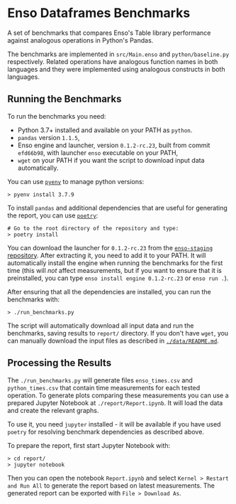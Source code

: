 # Enso Dataframes Benchmarks

A set of benchmarks that compares Enso's Table library performance against
analogous operations in Python's Pandas.

The benchmarks are implemented in `src/Main.enso` and `python/baseline.py`
respectively. Related operations have analogous function names in both languages
and they were implemented using analogous constructs in both languages.

## Running the Benchmarks

To run the benchmarks you need:

- Python 3.7+ installed and available on your PATH as `python`.
- `pandas` version `1.1.5`,
- Enso engine and launcher, version `0.1.2-rc.23`, built from commit `efd66b98`,
  with launcher `enso` executable on your PATH,
- `wget` on your PATH if you want the script to download input data
  automatically.

You can use [`pyenv`](https://github.com/pyenv/pyenv) to manage python versions:

```
> pyenv install 3.7.9
```

To install `pandas` and additional dependencies that are useful for generating
the report, you can use [`poetry`](https://github.com/python-poetry/poetry/):

```
# Go to the root directory of the repository and type:
> poetry install
```

You can download the launcher for `0.1.2-rc.23` from the
[`enso-staging` repository](https://github.com/enso-org/enso-staging/releases/tag/enso-0.1.2-rc.23).
After extracting it, you need to add it to your PATH. It will automatically
install the engine when running the benchmarks for the first time (this will
_not_ affect measurements, but if you want to ensure that it is preinstalled,
you can type `enso install engine 0.1.2-rc.23` or `enso run .`).

After ensuring that all the dependencies are installed, you can run the
benchmarks with:

```
> ./run_benchmarks.py
```

The script will automatically download all input data and run the benchmarks,
saving results to `report/` directory. If you don't have `wget`, you can
manually download the input files as described in
[`./data/README.md`](./data/README.md).

## Processing the Results

The `./run_benchmarks.py` will generate files `enso_times.csv` and
`python_times.csv` that contain time measurements for each tested operation. To
generate plots comparing these measurements you can use a prepared Jupyter
Notebook at `./report/Report.ipynb`. It will load the data and create the
relevant graphs.

To use it, you need `jupyter` installed - it will be available if you have used
`poetry` for resolving benchmark dependencies as described above.

To prepare the report, first start Jupyter Notebook with:

```
> cd report/
> jupyter notebook
```

Then you can open the notebook `Report.ipynb` and select
`Kernel > Restart and Run All` to generate the report based on latest
measurements. The generated report can be exported with `File > Download As`.
